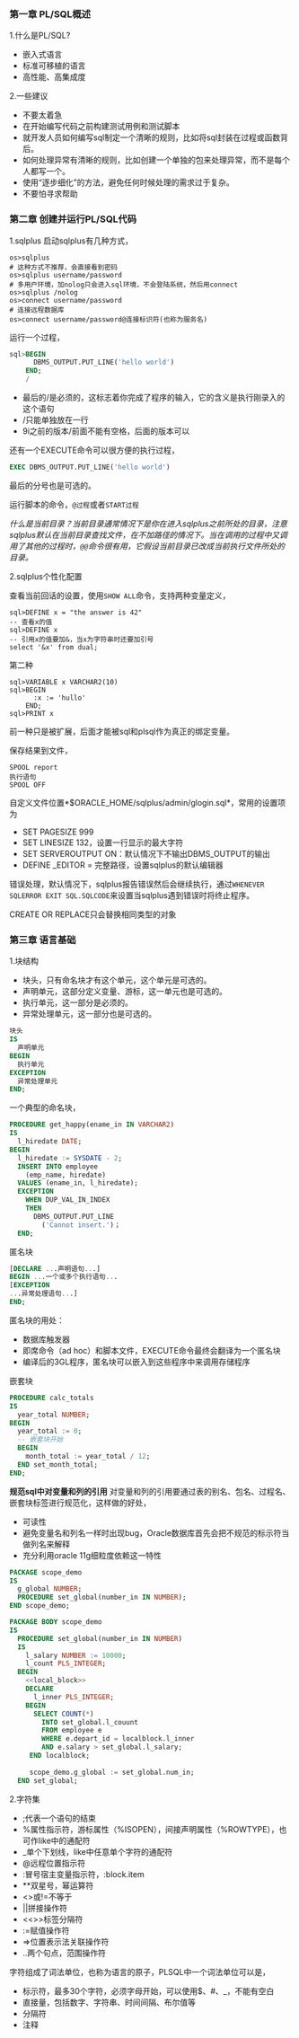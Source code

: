### 第一章 PL/SQL概述

1.什么是PL/SQL?

- 嵌入式语言
- 标准可移植的语言
- 高性能、高集成度

2.一些建议

- 不要太着急
 - 在开始编写代码之前构建测试用例和测试脚本
 - 就开发人员如何编写sql制定一个清晰的规则，比如将sql封装在过程或函数背后。
 - 如何处理异常有清晰的规则，比如创建一个单独的包来处理异常，而不是每个人都写一个。
 - 使用“逐步细化”的方法，避免任何时候处理的需求过于复杂。
- 不要怕寻求帮助

### 第二章 创建并运行PL/SQL代码

1.sqlplus
启动sqlplus有几种方式，
```
os>sqlplus
# 这种方式不推荐，会直接看到密码
os>sqlplus username/password
# 多用户环境，加nolog只会进入sql环境，不会登陆系统，然后用connect
os>sqlplus /nolog
os>connect username/password
# 连接远程数据库
os>connect username/password@连接标识符(也称为服务名)
```

运行一个过程，
```sql
sql>BEGIN
      DBMS_OUTPUT.PUT_LINE('hello world')
    END;
    /
```

- 最后的/是必须的，这标志着你完成了程序的输入，它的含义是执行刚录入的这个语句
- /只能单独放在一行
- 9i之前的版本/前面不能有空格，后面的版本可以

还有一个EXECUTE命令可以很方便的执行过程，
```sql
EXEC DBMS_OUTPUT.PUT_LINE('hello world')
```
最后的分号也是可选的。

运行脚本的命令，`@过程`或者`START过程`

*什么是当前目录？当前目录通常情况下是你在进入sqlplus之前所处的目录，注意sqlplus默认在当前目录查找文件，在不加路径的情况下。当在调用的过程中又调用了其他的过程时，`@@`命令很有用，它假设当前目录已改成当前执行文件所处的目录。*

2.sqlplus个性化配置

查看当前回话的设置，使用`SHOW ALL`命令，支持两种变量定义，
```
sql>DEFINE x = "the answer is 42"
-- 查看x的值
sql>DEFINE x
-- 引用x的值要加&，当x为字符串时还要加引号
select '&x' from dual;

```
第二种
```
sql>VARIABLE x VARCHAR2(10)
sql>BEGIN
      :x := 'hullo'
    END;
sql>PRINT x
```
前一种只是被扩展，后面才能被sql和plsql作为真正的绑定变量。

保存结果到文件，
```
SPOOL report
执行语句
SPOOL OFF
```

自定义文件位置*$ORACLE_HOME/sqlplus/admin/glogin.sql*，常用的设置项为

- SET PAGESIZE 999
- SET LINESIZE 132，设置一行显示的最大字符
- SET SERVEROUTPUT ON：默认情况下不输出DBMS_OUTPUT的输出
- DEFINE _EDITOR = 完整路径，设置sqlplus的默认编辑器

错误处理，默认情况下，sqlplus报告错误然后会继续执行，通过`WHENEVER SQLERROR EXIT SQL.SQLCODE`来设置当sqlplus遇到错误时将终止程序。

CREATE OR REPLACE只会替换相同类型的对象



### 第三章 语言基础

1.块结构

- 块头，只有命名块才有这个单元，这个单元是可选的。
- 声明单元，这部分定义变量、游标，这一单元也是可选的。
- 执行单元，这一部分是必须的。
- 异常处理单元，这一部分也是可选的。

```sql
块头
IS
  声明单元
BEGIN
  执行单元
EXCEPTION
  异常处理单元
END;
```

一个典型的命名块，
```sql
PROCEDURE get_happy(ename_in IN VARCHAR2)
IS
  l_hiredate DATE;
BEGIN
  l_hiredate := SYSDATE - 2;
  INSERT INTO employee
    (emp_name, hiredate)
  VALUES (ename_in, l_hiredate);
  EXCEPTION
    WHEN DUP_VAL_IN_INDEX
    THEN
      DBMS_OUTPUT.PUT_LINE
        ('Cannot insert.')；
  END;
```
匿名块

```sql
[DECLARE ...声明语句...]
BEGIN ...一个或多个执行语句...
[EXCEPTION
...异常处理语句...]
END;
```

匿名块的用处：

- 数据库触发器
- 即席命令（ad hoc）和脚本文件，EXECUTE命令最终会翻译为一个匿名块
- 编译后的3GL程序，匿名块可以嵌入到这些程序中来调用存储程序

嵌套块

```sql
PROCEDURE calc_totals
IS 
  year_total NUMBER;
BEGIN
  year_total := 0;
  -- 嵌套块开始
  BEGIN
    month_total := year_total / 12;
  END set_month_total;
END;
```

**规范sql中对变量和列的引用**
对变量和列的引用要通过表的别名、包名、过程名、嵌套块标签进行规范化，这样做的好处，

- 可读性
- 避免变量名和列名一样时出现bug，Oracle数据库首先会把不规范的标示符当做列名来解释
- 充分利用oracle 11g细粒度依赖这一特性

```sql
PACKAGE scope_demo
IS 
  g_global NUMBER;
  PROCEDURE set_global(number_in IN NUMBER);
END scope_demo;

PACKAGE BODY scope_demo
IS
  PROCEDURE set_global(number_in IN NUMBER)
  IS
    l_salary NUMBER := 10000;
    l_count PLS_INTEGER;
  BEGIN
    <<local_block>>
    DECLARE
      l_inner PLS_INTEGER;
    BEGIN
      SELECT COUNT(*)
        INTO set_global.l_couunt
        FROM employee e
        WHERE e.depart_id = localblock.l_inner
        AND e.salary > set_global.l_salary;
     END localblock;
     
     scope_demo.g_global := set_global.num_in;
  END set_global;
```
2.字符集

- ;代表一个语句的结束
- %属性指示符，游标属性（%ISOPEN），间接声明属性（%ROWTYPE），也可作like中的通配符
- _单个下划线，like中任意单个字符的通配符
- @远程位置指示符
- :冒号宿主变量指示符，:block.item
- \**双星号，幂运算符
- <>或!=不等于
- ||拼接操作符
- <<>>标签分隔符
- :=赋值操作符
- =>位置表示法关联操作符
- ..两个句点，范围操作符

字符组成了词法单位，也称为语言的原子，PLSQL中一个词法单位可以是，

- 标示符，最多30个字符，必须字母开始，可以使用$、#、_，不能有空白
- 直接量，包括数字、字符串、时间间隔、布尔值等
- 分隔符
- 注释


